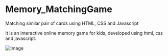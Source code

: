 # Memory_MatchingGame
Matching similar pair of cards using HTML, CSS and Javascript

It is an interactive online memory game for kids, developed using html, css and javascript.

![Image](https://user-images.githubusercontent.com/)
